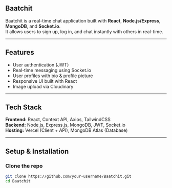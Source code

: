 ##  Baatchit

Baatchit is a real-time chat application built with **React**, **Node.js/Express**, **MongoDB**, and **Socket.io**.  
It allows users to sign up, log in, and chat instantly with others in real-time.

---

## Features
-  User authentication (JWT)
-  Real-time messaging using Socket.io
- User profiles with bio & profile picture
- Responsive UI built with React
-  Image upload via Cloudinary

---

##  Tech Stack
**Frontend:** React, Context API, Axios, TailwindCSS  
**Backend:** Node.js, Express.js, MongoDB, JWT, Socket.io  
**Hosting:** Vercel (Client + API), MongoDB Atlas (Database)  

---

##  Setup & Installation

###  Clone the repo
```bash
git clone https://github.com/your-username/Baatchit.git
cd Baatchit
